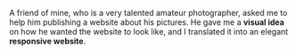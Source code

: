 A friend of mine, who is a very talented amateur photographer, asked me to help him publishing a website about his pictures.
He gave me a **visual idea** on how he wanted the website to look like, and I translated it into an elegant **responsive website**.